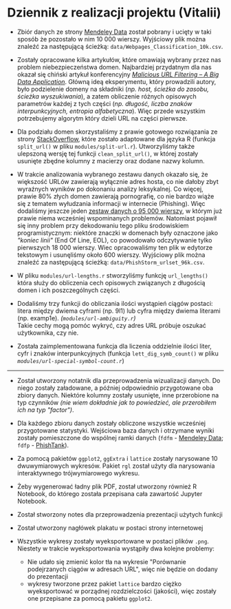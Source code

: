 # Dziennik z realizacji projektu (Vitalii)

 - Zbiór danych ze strony [Mendeley Data](https://data.mendeley.com/datasets/gdx3pkwp47/2) został pobrany i ucięty w taki sposób że pozostało w nim 10 000 wierszy. Wyjściowy plik można znaleźć za następującą ścieżką: `data/Webpages_Classification_10k.csv`.

 - Zostały opracowane kilka artykułów, które omawiają wybrany przez nas problem niebezpieczeństwa domen. Najbardziej przydatnym dla nas okazał się chiński artykuł konferencyjny [*Malicious URL Filtering – A Big Data Application*](https://www.semanticscholar.org/paper/Malicious-URL-filtering-%E2%80%94-A-big-data-application-Lin-Chiu/c46092506e36d8d5e4bea3c7bf507b2bb3c079d1#paper-header). Główną ideą eksperymentu, który prowadzili autory, było podzielenie domeny na składniki (*np. host, ścieżka do zasobu, ścieżka wyszukiwania*), a zatem obliczenie różnych opisowych parametrów każdej z tych części (*np. długość, liczba znaków interpunkcyjnych, entropia alfabetyczna*). Więc przede wszystkim potrzebujemy algorytm który dzieli URL na części pierwsze. 
 
 - Dla podziału domen skorzystaliśmy z prawie gotowego rozwiązania ze strony [StackOverflow](https://stackoverflow.com/questions/27745/getting-parts-of-a-url-regex), które zostało adaptowane dla języka R (funkcja `split_url()` w pliku `modules/split-url.r`). Utworzyliśmy także ulepszoną wersję tej funkcji `clean_split_url()`, w której zostały usunięte zbędne kolumny z macierzy oraz dodane nazwy kolumn. 

 - W trakcie analizowania wybranego zestawu danych okazało się, że większość URLów zawierają wyłącznie adres hosta, co nie dałoby zbyt wyraźnych wyników po dokonaniu analizy leksykalnej. Co więcej, prawie 80% złych domen zawierają pornografię, co nie bardzo wiąże się z tematem wyłudzania informacji w internecie (Phishing). Więc dodaliśmy jeszcze jeden [zestaw danych o 95 000 wierszy](https://research.aalto.fi/en/datasets/phishstorm-phishing-legitimate-url-dataset), w którym już prawie niema wcześniej wspominanych problemów. Natomiast pojawił się inny problem przy dekodowaniu tego pliku środowiskiem programistycznym: niektóre znaczki w domenach były oznaczone jako *"koniec linii"* (End Of Line, EOL), co powodowało odczytywanie tylko pierwszych 18 000 wierszy. Wiec opracowaliśmy ten plik w edytorze tekstowym i usunęliśmy około 600 wierszy. Wyjściowy plik można znaleźć za następującą ścieżką: `data/PhishStorm_urlset_96k.csv`.

 - W pliku `modules/url-lengths.r` stworzyliśmy funkcję `url_lengths()` która służy do obliczenia cech opisowych związanych z długością domen i ich poszczególnych części.

 - Dodaliśmy trzy funkcji do obliczania ilości wystąpień ciągów postaci: litera między dwiema cyframi (np. 9l1) lub cyfra między dwiema literami (np. examp1e). *(`modules/url-ambiguity.r`)*  
 Takie cechy mogą pomóc wykryć, czy adres URL próbuje oszukać użytkownika, czy nie.

 - Została zaimplementowana funkcja dla liczenia oddzielnie ilości liter, cyfr i znaków interpunkcyjnych (funkcja `lett_dig_symb_count()` w pliku *`modules/url-special-symbol-count.r`*)
 
---

 - Został utworzony notatnik dla przeprowadzenia wizualizacji danych. Do niego zostały załadowane, a później odpowiednio przygotowane oba zbiory danych. Niektóre kolumny zostały usunięte, inne przerobione na typ czynników *(nie wiem dokładnie jak to powiedzieć, ale przerobiłem ich na typ "factor")*. 

 - Dla każdego zbioru danych zostały obliczone wszystkie wcześniej przygotowane statystyki. Wejściowa baza danych i otrzymane wyniki zostały pomieszczone do wspólnej ramki danych (`fdfm` - [Mendeley Data](https://data.mendeley.com/datasets/gdx3pkwp47/2); `fdfp` - [PhishTank](https://research.aalto.fi/en/datasets/phishstorm-phishing-legitimate-url-dataset)). 
 
 - Za pomocą pakietów `ggplot2`, `ggExtra` i `lattice` zostały narysowane 10 dwuwymiarowych wykresów. Pakiet `rgl` został użyty dla narysowania interaktywnego trójwymiarowego wykresu. 

 - Żeby wygenerować ładny plik PDF, został utworzony również R Notebook, do którego została przepisana cała zawartość Jupyter Notebook.
 
 - Został stworzony notes dla przeprowadzenia prezentacji użytych funkcji

 - Został utworzony nagłówek plakatu w postaci strony internetowej

 - Wszystkie wykresy zostały wyeksportowane w postaci plików `.png`. Niestety w trakcie wyeksportowania wystąpiły dwa kolejne problemy:
    - Nie udało się zmienić kolor tła na wykresie "Porównanie podejrzanych ciągów w adresach URL", więc nie będzie on dodany do prezentacji
    - wykresy tworzone przez pakiet `lattice` bardzo ciężko wyeksportować w porządnej rozdzielczości (jakości), więc zostały one przepisane za pomocą pakietu `ggplot2`.
